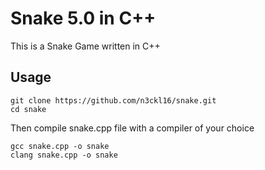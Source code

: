 # Snake 5.0 in C++

This is a Snake Game written in C++

## Usage

```shell
git clone https://github.com/n3ckl16/snake.git
cd snake
```

Then compile snake.cpp file with a compiler of your choice

```shell
gcc snake.cpp -o snake
clang snake.cpp -o snake
```